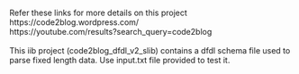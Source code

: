 
<br>
	Refer these links for more details on this project <br>
		https://code2blog.wordpress.com/  <br>
		https://youtube.com/results?search_query=code2blog <br>
		
<br>
This iib project (code2blog_dfdl_v2_slib) contains a dfdl schema file used to parse fixed length data. Use input.txt file provided to test it. <br>
